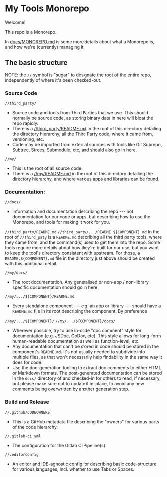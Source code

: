 # My Tools Monorepo

Welcome!

This repo is a Monorepo.

In [docs/MONOREPO.md](docs/MONOREPO.md) is some more details about what a Monorepo is, and how we're (currently) managing it.

## The basic structure

NOTE: the `//` symbol is "sugar" to designate the root of the entire repo, independently of where it's been checked-out.

### Source Code

`//third_party/`
- Source code and tools from Third Parties that we use. This should normally be source code, as storing binary data in here will bloat the repo rapidly.
- There is a [//third_party/README.md](third_party/README.md) in the root of this directory detailing the directory hierarchy, all the Third Party code, where it came from, versioning, etc.
- Code may be imported from external sources with tools like Git Subrepo, Subtree, Strees, Submodule, etc, and should also go in here.


`//my/`
- This is the root of all source code.
- There is a [//my/README.md](my/README.md) in the root of this directory detailing the directory hierarchy, and where various apps and libraries can be found.

### Documentation:

`//docs/`
- Information and documentation describing the repo --- not documentation for our code or apps, but describing how to use the Monorepo, and tools for making it work for you.

`//third_party/README.md`
`//third_party/.../README.${COMPONENT}.md`
In the root of `//third_paty` is a `README.md` describing all the third party tools, where they came
from, and the command(s) used to get them into the repo.
Some tools require more details about how they're built for our use, but you want to keep the tool's
directory consistent with upstream.
For those, a `README.${COMPONENT}.md` file in the directory just above should be created with this
additional detail.

`//my/docs/`
- The root documentation. Any generalised or non-app / non-library specific documentation should go in here.

`//my/.../${COMPONENT}/README.md`
- Every standalone component --- e.g. an app or library --- should have a `README.md` file in its root describing the component.
  By preference

`//my/.../${COMPONENT}/`
`//my/.../${COMPONENT}/docs/`
- Wherever possible, try to use in-code "doc comment" style for documentation (e.g. JSDoc, GoDoc, etc).
  This style allows for long-form human-readable documentation as well as function-level, etc.
- Any documentation that can't be stored in code should be stored in the component's `README.md`.
  It's not usually needed to subdivide into multiple files, as that won't necessarily help findability in the same way it does for code.
- Use the doc-generation tooling to extract doc comments to either HTML or Markdown formats.
  The post-generated documentation can be stored in the `docs/` directory of and checked-in for others to read, if necessary, but please make sure not to update it in-place, to avoid any new comments being overwritten by another generation step.

### Build and Release

`//.github/CODEOWNERS`
- This is a GitHub metadata file describing the "owners" for various parts of the code hierarchy.

`//.gitlab-ci.yml`
- The configuration for the Gitlab CI Pipeline(s).

`//.editorconfig`
- An editor and IDE-agnostic config for describing basic code-structure for various languages, incl. whether to use Tabs or Spaces.
